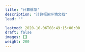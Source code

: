 ```yaml
---
title: "计算框架"
description: "计算框架环境文档"
lead: ""

lastmod: 2020-10-06T08:49:15+00:00
draft: false
images: []
weight: 200
---
```

